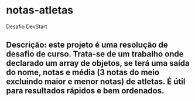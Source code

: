 # notas-atletas
Desafio DevStart
## Descrição: este projeto é uma resolução de desafio de curso. Trata-se de um trabalho onde declarado um array de objetos, se terá uma saída do nome, notas e média (3 notas do meio excluindo maior e menor notas) de atletas. É útil para resultados rápidos e bem ordenados.
